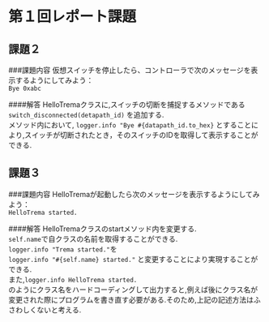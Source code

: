 # 第１回レポート課題

## 課題２

###課題内容
仮想スイッチを停止したら、コントローラで次のメッセージを表示するようにしてみよう：  
`Bye 0xabc`  

####解答
HelloTremaクラスに,スイッチの切断を捕捉するメソッドである `switch_disconnected(detapath_id)` を追加する.  
メソッド内において, `logger.info "Bye #{datapath_id.to_hex}` とすることにより,スイッチが切断されたとき，そのスイッチのIDを取得して表示することができる.

## 課題３

###課題内容
HelloTremaが起動したら次のメッセージを表示するようにしてみよう：  
`HelloTrema started.`

####解答
HelloTremaクラスのstartメソッド内を変更する.  
`self.name`で自クラスの名前を取得することができる.   
`logger.info "Trema started."`を  
`logger.info "#{self.name} started."` と変更することにより実現することができる.  
また,`logger.info HelloTrema started.`  
のようにクラス名をハードコーディングして出力すると,例えば後にクラス名が変更された際にプログラムを書き直す必要がある.そのため,上記の記述方法はふさわしくないと考える.
